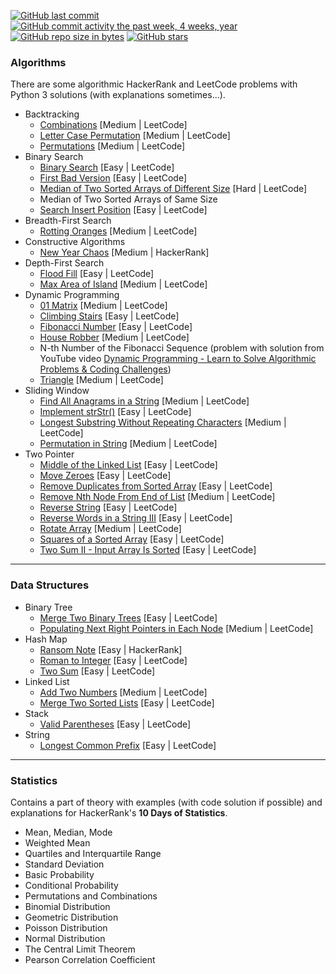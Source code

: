 [![GitHub last commit](https://img.shields.io/github/last-commit/pai-pai/python-practice.svg)](https://github.com/pai-pai/python-practice)
[![GitHub commit activity the past week, 4 weeks, year](https://img.shields.io/github/commit-activity/y/pai-pai/python-practice.svg)](https://github.com/pai-pai/python-practice)
[![GitHub repo size in bytes](https://img.shields.io/github/repo-size/pai-pai/python-practice.svg)](https://github.com/pai-pai/python-practice)
[![GitHub stars](https://img.shields.io/github/stars/pai-pai/python-practice.svg)](https://github.com/pai-pai/python-practice)

### Algorithms
There are some algorithmic HackerRank and LeetCode problems with Python 3 solutions (with explanations sometimes...).
- Backtracking
  - [Combinations](https://leetcode.com/problems/combinations/) [Medium | LeetCode]
  - [Letter Case Permutation](https://leetcode.com/problems/letter-case-permutation/) [Medium | LeetCode]
  - [Permutations](https://leetcode.com/problems/permutations/) [Medium | LeetCode]
- Binary Search
  - [Binary Search](https://leetcode.com/problems/binary-search/) [Easy | LeetCode]
  - [First Bad Version](https://leetcode.com/problems/two-sum/) [Easy | LeetCode]
  - [Median of Two Sorted Arrays of Different Size](https://leetcode.com/problems/median-of-two-sorted-arrays/) [Hard | LeetCode]
  - Median of Two Sorted Arrays of Same Size
  - [Search Insert Position](https://leetcode.com/problems/search-insert-position/) [Easy | LeetCode]
- Breadth-First Search
  - [Rotting Oranges](https://leetcode.com/problems/rotting-oranges/) [Medium | LeetCode]
- Constructive Algorithms
  - [New Year Chaos](https://www.hackerrank.com/challenges/new-year-chaos/problem) [Medium | HackerRank]
- Depth-First Search
  - [Flood Fill](https://leetcode.com/problems/flood-fill/) [Easy | LeetCode]
  - [Max Area of Island](https://leetcode.com/problems/max-area-of-island/) [Medium | LeetCode]
- Dynamic Programming
  - [01 Matrix](https://leetcode.com/problems/01-matrix/) [Medium | LeetCode]
  - [Climbing Stairs](https://leetcode.com/problems/climbing-stairs/) [Easy | LeetCode]
  - [Fibonacci Number](https://leetcode.com/problems/fibonacci-number/) [Easy | LeetCode]
  - [House Robber](https://leetcode.com/problems/house-robber/) [Medium | LeetCode]
  - N-th Number of the Fibonacci Sequence (problem with solution from YouTube video [Dynamic Programming - Learn to Solve Algorithmic Problems & Coding Challenges](https://youtu.be/oBt53YbR9Kk))
  - [Triangle](https://leetcode.com/problems/triangle/) [Medium | LeetCode]
- Sliding Window
  - [Find All Anagrams in a String](https://leetcode.com/problems/find-all-anagrams-in-a-string/) [Medium | LeetCode]
  - [Implement strStr()](https://leetcode.com/problems/implement-strstr/) [Easy | LeetCode]
  - [Longest Substring Without Repeating Characters](https://leetcode.com/problems/longest-substring-without-repeating-characters/) [Medium | LeetCode]
  - [Permutation in String](https://leetcode.com/problems/permutation-in-string/) [Medium | LeetCode]
- Two Pointer
  - [Middle of the Linked List](https://leetcode.com/problems/middle-of-the-linked-list/) [Easy | LeetCode]
  - [Move Zeroes](https://leetcode.com/problems/move-zeroes/) [Easy | LeetCode]
  - [Remove Duplicates from Sorted Array](https://leetcode.com/problems/remove-duplicates-from-sorted-array/) [Easy | LeetCode]
  - [Remove Nth Node From End of List](https://leetcode.com/problems/remove-nth-node-from-end-of-list/) [Medium | LeetCode]
  - [Reverse String](https://leetcode.com/problems/reverse-string/) [Easy | LeetCode]
  - [Reverse Words in a String III](https://leetcode.com/problems/reverse-words-in-a-string-iii/) [Easy | LeetCode]
  - [Rotate Array](https://leetcode.com/problems/rotate-array/) [Medium | LeetCode]
  - [Squares of a Sorted Array](https://leetcode.com/problems/squares-of-a-sorted-array/) [Easy | LeetCode]
  - [Two Sum II - Input Array Is Sorted](https://leetcode.com/problems/two-sum-ii-input-array-is-sorted/) [Easy | LeetCode]
___
### Data Structures
- Binary Tree
  - [Merge Two Binary Trees](https://leetcode.com/problems/merge-two-binary-trees/) [Easy | LeetCode]
  - [Populating Next Right Pointers in Each Node](https://leetcode.com/problems/populating-next-right-pointers-in-each-node/) [Medium | LeetCode]
- Hash Map
  - [Ransom Note](https://www.hackerrank.com/challenges/ctci-ransom-note/problem) [Easy | HackerRank]
  - [Roman to Integer](https://leetcode.com/problems/roman-to-integer/) [Easy | LeetCode]
  - [Two Sum](https://leetcode.com/problems/two-sum/) [Easy | LeetCode]
- Linked List
  - [Add Two Numbers](https://leetcode.com/problems/add-two-numbers/) [Medium | LeetCode]
  - [Merge Two Sorted Lists](https://leetcode.com/problems/merge-two-sorted-lists/) [Easy | LeetCode]
- Stack
  - [Valid Parentheses](https://leetcode.com/problems/valid-parentheses/) [Easy | LeetCode]
- String
  - [Longest Common Prefix](https://leetcode.com/problems/longest-common-prefix/) [Easy | LeetCode]
___
### Statistics
Contains a part of theory with examples (with code solution if possible) and explanations for HackerRank's **10 Days of Statistics**.
- Mean, Median, Mode
- Weighted Mean
- Quartiles and Interquartile Range
- Standard Deviation
- Basic Probability
- Conditional Probability
- Permutations and Combinations
- Binomial Distribution
- Geometric Distribution
- Poisson Distribution
- Normal Distribution
- The Central Limit Theorem
- Pearson Correlation Coefficient
